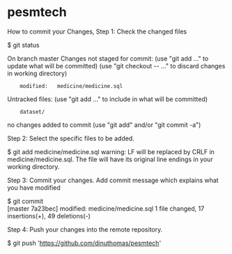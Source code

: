 # pesmtech

How to commit your Changes,
Step 1: Check the changed files

$ git status

On branch master
Changes not staged for commit:
  (use "git add <file>..." to update what will be committed)
  (use "git checkout -- <file>..." to discard changes in working directory)

        modified:   medicine/medicine.sql

Untracked files:
  (use "git add <file>..." to include in what will be committed)

        dataset/

no changes added to commit (use "git add" and/or "git commit -a")

Step 2: Select the specific files to be added.

$ git add medicine/medicine.sql
warning: LF will be replaced by CRLF in medicine/medicine.sql.
The file will have its original line endings in your working directory.
                                                                                                                                                                          
Step 3: Commit your changes. Add commit message which explains what you have modified

$ git commit                                                                                                                                                                                                                    
[master 7a23bec]        modified:   medicine/medicine.sql
 1 file changed, 17 insertions(+), 49 deletions(-)

Step 4: Push your changes into the remote repository.

$ git push 'https://github.com/dinuthomas/pesmtech'
